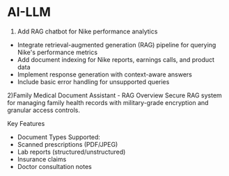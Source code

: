 # AI-LLM
1) Add RAG chatbot for Nike performance analytics

- Integrate retrieval-augmented generation (RAG) pipeline for querying Nike's performance metrics
- Add document indexing for Nike reports, earnings calls, and product data
- Implement response generation with context-aware answers
- Include basic error handling for unsupported queries

2)Family Medical Document Assistant - RAG
  Overview 
  Secure RAG system for managing family health records with military-grade encryption and granular access controls.

  Key Features
  - Document Types Supported:
  - Scanned prescriptions (PDF/JPEG)
  - Lab reports (structured/unstructured)
  - Insurance claims
  - Doctor consultation notes

